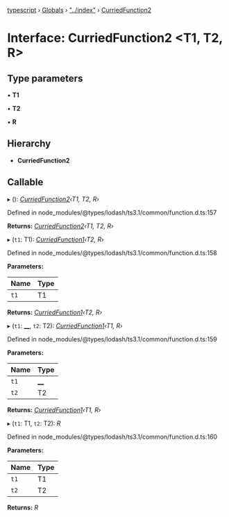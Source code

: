 [typescript](../README.md) › [Globals](../globals.md) › ["../index"](../modules/____index_.md) › [CurriedFunction2](____index_.curriedfunction2.md)

# Interface: CurriedFunction2 <**T1, T2, R**>

## Type parameters

▪ **T1**

▪ **T2**

▪ **R**

## Hierarchy

* **CurriedFunction2**

## Callable

▸ (): *[CurriedFunction2](____index_.curriedfunction2.md)‹T1, T2, R›*

Defined in node_modules/@types/lodash/ts3.1/common/function.d.ts:157

**Returns:** *[CurriedFunction2](____index_.curriedfunction2.md)‹T1, T2, R›*

▸ (`t1`: T1): *[CurriedFunction1](____index_.curriedfunction1.md)‹T2, R›*

Defined in node_modules/@types/lodash/ts3.1/common/function.d.ts:158

**Parameters:**

Name | Type |
------ | ------ |
`t1` | T1 |

**Returns:** *[CurriedFunction1](____index_.curriedfunction1.md)‹T2, R›*

▸ (`t1`: [__](../modules/____index_.md#__), `t2`: T2): *[CurriedFunction1](____index_.curriedfunction1.md)‹T1, R›*

Defined in node_modules/@types/lodash/ts3.1/common/function.d.ts:159

**Parameters:**

Name | Type |
------ | ------ |
`t1` | [__](../modules/____index_.md#__) |
`t2` | T2 |

**Returns:** *[CurriedFunction1](____index_.curriedfunction1.md)‹T1, R›*

▸ (`t1`: T1, `t2`: T2): *R*

Defined in node_modules/@types/lodash/ts3.1/common/function.d.ts:160

**Parameters:**

Name | Type |
------ | ------ |
`t1` | T1 |
`t2` | T2 |

**Returns:** *R*
